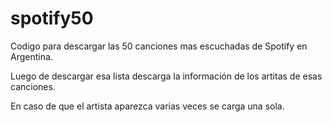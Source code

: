 # spotify50

Codigo para descargar las 50 canciones mas escuchadas de Spotify en Argentina.

Luego de descargar esa lista descarga la información de los artitas de esas canciones. 

En caso de que el artista aparezca varias veces se carga una sola.
